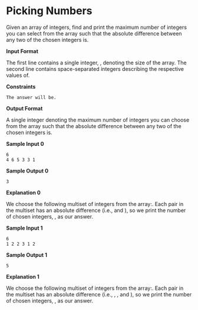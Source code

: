 # Picking Numbers

Given an array of integers, find and print the maximum number of integers you can select from the array
such that the absolute difference between any two of the chosen integers is.

**Input Format**

The first line contains a single integer, , denoting the size of the array.
The second line contains space-separated integers describing the respective values of.

**Constraints**

```
The answer will be.
```
**Output Format**

A single integer denoting the maximum number of integers you can choose from the array such that the
absolute difference between any two of the chosen integers is.

**Sample Input 0**

```
6
4 6 5 3 3 1
```
**Sample Output 0**

```
3
```
**Explanation 0**

We choose the following multiset of integers from the array:. Each pair in the multiset has an
absolute difference (i.e., and ), so we print the number of chosen integers, ,
as our answer.

**Sample Input 1**

```
6
1 2 2 3 1 2
```
**Sample Output 1**

```
5
```
**Explanation 1**

We choose the following multiset of integers from the array:. Each pair in the multiset has
an absolute difference (i.e., , , and ), so we print the number of
chosen integers, , as our answer.



